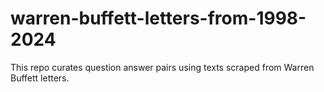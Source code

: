 # warren-buffett-letters-from-1998-2024
This repo curates question answer pairs using texts scraped from Warren Buffett letters.
